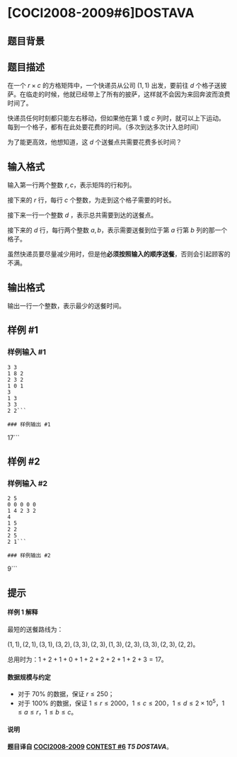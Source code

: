 # [COCI2008-2009#6]DOSTAVA

## 题目背景



## 题目描述

在一个 $r\times c$ 的方格矩阵中，一个快递员从公司 $(1,1)$ 出发，要前往 $d$ 个格子送披萨。在临走的时候，他就已经带上了所有的披萨，这样就不会因为来回奔波而浪费时间了。

快递员任何时刻都只能左右移动，但如果他在第 $1$ 或 $c$ 列时，就可以上下运动。每到一个格子，都有在此处要花费的时间。（多次到达多次计入总时间）

为了能更高效，他想知道，这 $d$ 个送餐点共需要花费多长时间？

## 输入格式

输入第一行两个整数 $r,c$，表示矩阵的行和列。

接下来的 $r$ 行，每行 $c$ 个整数，为走到这个格子需要的时长。

接下来一行一个整数 $d$ ，表示总共需要到达的送餐点。

接下来的 $d$ 行，每行两个整数 $a,b$，表示需要送餐到位于第 $a$ 行第 $b$ 列的那一个格子。

虽然快递员要尽量减少用时，但是他**必须按照输入的顺序送餐**，否则会引起顾客的不满。

## 输出格式

输出一行一个整数，表示最少的送餐时间。

## 样例 #1

### 样例输入 #1
```
3 3
1 8 2
2 3 2
1 0 1
3
1 3
3 3
2 2```

### 样例输出 #1

```
17```

## 样例 #2

### 样例输入 #2
```
2 5
0 0 0 0 0
1 4 2 3 2
4
1 5
2 2
2 5
2 1```

### 样例输出 #2

```
9```

## 提示

#### 样例 1 解释

最短的送餐路线为：

$(1,1),(2,1),(3, 1), (3, 2), (3, 3), (2, 3), (1, 3), (2, 3), (3, 3), (2, 3),(2, 2)$。

总用时为：$1+2+1+0+1+2+2+2+1+2+3=17$。

#### 数据规模与约定

- 对于 $70\%$ 的数据，保证 $r\le 250$；
- 对于 $100\%$ 的数据，保证 $1\le r\le 2000$，$1\le c\le 200$，$1\le d\le 2\times 10^5$，$1\le a\le r$，$1\le b\le c$。

#### 说明

**题目译自 [COCI2008-2009](https://hsin.hr/coci/archive/2008_2009/) [CONTEST #6](https://hsin.hr/coci/archive/2008_2009/contest6_tasks.pdf) *T5 DOSTAVA***。
